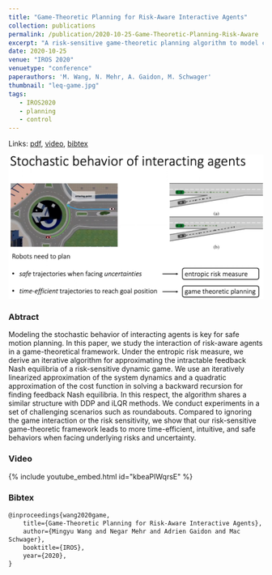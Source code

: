 ```yaml
---
title: "Game-Theoretic Planning for Risk-Aware Interactive Agents"
collection: publications
permalink: /publication/2020-10-25-Game-Theoretic-Planning-Risk-Aware
excerpt: "A risk-sensitive game-theoretic planning algorithm to model complex multi-agent interactions yielding more time-efficient, intuitive, and safe behaviors when facing underlying risks and uncertainty."
date: 2020-10-25
venue: "IROS 2020"
venuetype: "conference"
paperauthors: 'M. Wang, N. Mehr, A. Gaidon, M. Schwager'
thumbnail: "leq-game.jpg"
tags:
   - IROS2020
   - planning
   - control
---
```


Links: [pdf](/files/2020_IROS_leq_game.pdf), [video](#video), [bibtex](#bibtex)

![LEQ Game](/images/leq-game.jpg)

### Abtract

Modeling the stochastic behavior of interacting agents is key for safe motion planning. In this paper, we study the interaction of risk-aware agents in a game-theoretical framework. Under the entropic risk measure, we derive an iterative algorithm for approximating the intractable feedback Nash equilibria of a risk-sensitive dynamic game. We use an iteratively linearized approximation of the system dynamics and a quadratic approximation of the cost function in solving a backward recursion for finding feedback Nash equilibria. In this respect, the algorithm shares a similar structure with DDP and iLQR methods. We conduct experiments in a set of challenging scenarios such as roundabouts. Compared to ignoring the game interaction or the risk sensitivity, we show that our risk-sensitive game-theoretic framework leads to more time-efficient, intuitive, and safe behaviors when facing underlying risks and uncertainty.

### Video

{% include youtube_embed.html id="kbeaPIWqrsE" %}

### Bibtex

    @inproceedings{wang2020game,
        title={Game-Theoretic Planning for Risk-Aware Interactive Agents},
        author={Mingyu Wang and Negar Mehr and Adrien Gaidon and Mac Schwager},
        booktitle={IROS},
        year={2020},
    }